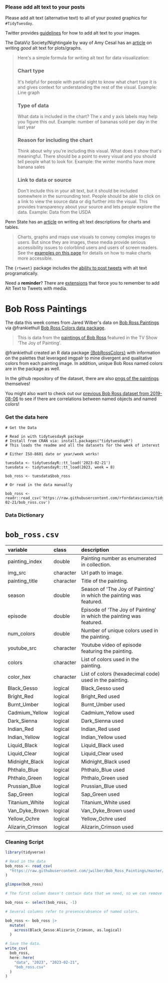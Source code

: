### Please add alt text to your posts

Please add alt text (alternative text) to all of your posted graphics for `#TidyTuesday`. 

Twitter provides [guidelines](https://help.twitter.com/en/using-twitter/picture-descriptions) for how to add alt text to your images.

The DataViz Society/Nightingale by way of Amy Cesal has an [article](https://medium.com/nightingale/writing-alt-text-for-data-visualization-2a218ef43f81) on writing _good_ alt text for plots/graphs.

> Here's a simple formula for writing alt text for data visualization:
> ### Chart type
> It's helpful for people with partial sight to know what chart type it is and gives context for understanding the rest of the visual.
> Example: Line graph
> ### Type of data
> What data is included in the chart? The x and y axis labels may help you figure this out.
> Example: number of bananas sold per day in the last year
> ### Reason for including the chart
> Think about why you're including this visual. What does it show that's meaningful. There should be a point to every visual and you should tell people what to look for.
> Example: the winter months have more banana sales
> ### Link to data or source
> Don't include this in your alt text, but it should be included somewhere in the surrounding text. People should be able to click on a link to view the source data or dig further into the visual. This provides transparency about your source and lets people explore the data.
> Example: Data from the USDA

Penn State has an [article](https://accessibility.psu.edu/images/charts/) on writing alt text descriptions for charts and tables.

> Charts, graphs and maps use visuals to convey complex images to users. But since they are images, these media provide serious accessibility issues to colorblind users and users of screen readers. See the [examples on this page](https://accessibility.psu.edu/images/charts/) for details on how to make charts more accessible.

The `{rtweet}` package includes the [ability to post tweets](https://docs.ropensci.org/rtweet/reference/post_tweet.html) with alt text programatically.

Need a **reminder**? There are [extensions](https://chrome.google.com/webstore/detail/twitter-required-alt-text/fpjlpckbikddocimpfcgaldjghimjiik/related) that force you to remember to add Alt Text to Tweets with media.

# Bob Ross Paintings

The data this week comes from Jared Wilber's data on [Bob Ross Paintings](https://github.com/jwilber/Bob_Ross_Paintings/blob/master/data/bob_ross_paintings.csv) via @frankiethull [Bob Ross Colors data package](https://github.com/frankiethull/BobRossColors).

> This is data from the [paintings of Bob Ross](https://www.twoinchbrush.com/all-paintings) featured in the TV Show 'The Joy of Painting'.

@frankiethull created an R data package [{BobRossColors}](https://github.com/frankiethull/BobRossColors) with information on the palettes that leveraged imgpalr to mine divergent and qualitative colors from each painting image. In addition, unique Bob Ross named colors are in the package as well.

In the github repository of the dataset, there are also [pngs of the paintings](https://github.com/jwilber/Bob_Ross_Paintings/tree/master/data/paintings) themselves!

You might also want to check out our [previous Bob Ross dataset from 2019-08-06](https://tidytues.day/2019/2019-08-06) to see if there are correlations between named objects and named colors!



### Get the data here

```{r}
# Get the Data

# Read in with tidytuesdayR package 
# Install from CRAN via: install.packages("tidytuesdayR")
# This loads the readme and all the datasets for the week of interest

# Either ISO-8601 date or year/week works!

tuesdata <- tidytuesdayR::tt_load('2023-02-21')
tuesdata <- tidytuesdayR::tt_load(2023, week = 8)

bob_ross <- tuesdata$bob_ross

# Or read in the data manually

bob_ross <- readr::read_csv('https://raw.githubusercontent.com/rfordatascience/tidytuesday/master/data/2023/2023-02-21/bob_ross.csv')
```

### Data Dictionary

# `bob_ross.csv`

|variable         |class     |description      |
|:----------------|:---------|:----------------|
|painting_index   |double    |	Painting number as enumerated in collection.   |
|img_src          |character |	Url path to image.      |
|painting_title   |character |	Title of the painting.  |
|season           |double    |  Season of 'The Joy of Painting' in which the painting was featured.           |
|episode          |double    |  Episode of 'The Joy of Painting' in which the painting was featured.	        |
|num_colors       |double    |  Number of unique colors used in the painting.       |
|youtube_src      |character |	Youtube video of episode featuring the painting.      |
|colors           |character |	List of colors used in the painting.          |
|color_hex        |character |	List of colors (hexadecimal code) used in the painting.     |
|Black_Gesso      |logical |Black_Gesso used |
|Bright_Red       |logical |Bright_Red used |
|Burnt_Umber      |logical |Burnt_Umber used |
|Cadmium_Yellow   |logical |Cadmium_Yellow used |
|Dark_Sienna      |logical |Dark_Sienna used |
|Indian_Red       |logical |Indian_Red used |
|Indian_Yellow    |logical |Indian_Yellow used |
|Liquid_Black     |logical |Liquid_Black used |
|Liquid_Clear     |logical |Liquid_Clear used |
|Midnight_Black   |logical |Midnight_Black used |
|Phthalo_Blue     |logical |Phthalo_Blue used |
|Phthalo_Green    |logical |Phthalo_Green used |
|Prussian_Blue    |logical |Prussian_Blue used |
|Sap_Green        |logical |Sap_Green used |
|Titanium_White   |logical |Titanium_White used |
|Van_Dyke_Brown   |logical |Van_Dyke_Brown used |
|Yellow_Ochre     |logical |Yellow_Ochre used |
|Alizarin_Crimson |logical |Alizarin_Crimson used |

### Cleaning Script

```r
library(tidyverse)

# Read in the data
bob_ross <- read_csv(
  "https://raw.githubusercontent.com/jwilber/Bob_Ross_Paintings/master/data/bob_ross_paintings.csv",
) 

glimpse(bob_ross)

# The first column doesn't contain data that we need, so we can remove it

bob_ross <- select(bob_ross, -1)

# Several columns refer to presence/absence of named colors.

bob_ross <- bob_ross |> 
  mutate(
    across(Black_Gesso:Alizarin_Crimson, as.logical)
  )

# Save the data.
write_csv(
  bob_ross,
  here::here(
    "data", "2023", "2023-02-21",
    "bob_ross.csv"
  )
)
```
